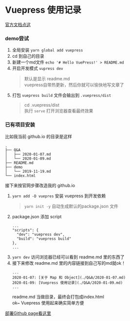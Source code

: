 # Vuepress 使用记录    
  [官方文档点这](https://vuepress.vuejs.org/)

### demo尝试
1. 全局安装 `yarn global add vuepress`   
2. cd 到自己的目录   
3. 新建一个md文件 `echo '# Hello VuePress!' > README.md`   
4. 开启开发模式 `vupress dev`
    >   默认是显示 readme.md    
vuepress自带热更新，然后你就可以愉快地写文章了
5. 打包 `vuepress build` 文件会输出到 `.vuepress/dist` 
    >   cd .vuepress/dist     
    >   执行 `serve` 打开浏览器查看最终效果

### 已有项目安装
比如我当前 github.io 的目录是这样
```
.
├── Q&A
│   ├── 2020-01-07.md
│   └── 2020-01-09.md
├── README.md
├── demo
│   └── 2019-11-19.md
└── index.html
```

接下来按官网步骤改造我的 github.io    

1. `yarn add -D vuepres` 安装 vuepress 到开发依赖
    >`yarn init -y` 自动生成默认的package.json 文件
2. package.json 添加 script
    ```
    ...
    "scripts": {
      "dev": "vuepress dev",
      "build": "vuepress build"
    },
    ...
    ```
3. `yarn dev` 访问浏览器已经可以看到 readme.md 里的东西了
4. 接下来修改 readme.md 里的内容链接到自己写的md就ok！
    ```
    ...
    2020-01-07: [关于 Map 和 Object](./Q&A/2020-01-07.md)
    2020-01-09: [Vuepress 使用记录](./Q&A/2020-01-09.md)
    ...
    ```
    readme.md 当做目录，最终会打包成index.html      
ok~ Vuepress 使用起来确实简单方便     
          
[部署Github page看这里](./2020-01-10.md)
